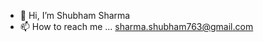 - 👋 Hi, I’m Shubham Sharma
- 📫 How to reach me ... sharma.shubham763@gmail.com

<!---
shubham763/shubham763 is a ✨ special ✨ repository because its `README.md` (this file) appears on your GitHub profile.
You can click the Preview link to take a look at your changes.
--->
